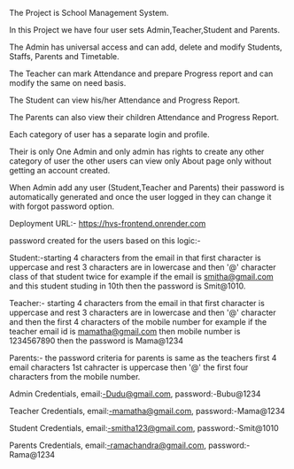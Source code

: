 The Project is School Management System.

In this Project we have four user sets Admin,Teacher,Student and Parents.

The Admin has universal access and can add, delete and modify Students, Staffs, Parents and Timetable.

The Teacher can mark Attendance and prepare Progress report and can modify the same on need basis.

The Student can view his/her Attendance and Progress Report.

The Parents can also view their children Attendance and Progress Report.

Each category of user has a separate login and profile.

Their is only One Admin and only admin has rights to create any other category of user the other users can view only About page only without getting an account created.

When Admin add any user (Student,Teacher and Parents) their password is automatically generated and once the user logged in they can change it with forgot password option.

Deployment URL:- https://hvs-frontend.onrender.com

password created for the users based on this logic:-

Student:-starting 4 characters from the email in that first character is uppercase and rest 3 characters are in lowercase and then '@' character class of that student twice for example if the email is smitha@gmail.com and this student studing in 10th then the password is Smit@1010.

Teacher:- starting 4 characters from the email in that first character is uppercase and rest 3 characters are in lowercase and then '@' character and then the first 4 characters of the mobile number for example if the teacher email id is mamatha@gmail.com then mobile number is 1234567890 then the password is Mama@1234

Parents:- the password criteria for parents is same as the teachers first 4 email characters 1st cahracter is uppercase then '@' the first four characters from the mobile number.

Admin Credentials, email:-Dudu@gmail.com, password:-Bubu@1234

Teacher Credentials, email:-mamatha@gmail.com, password:-Mama@1234

Student Credentials, email:-smitha123@gmail.com, password:-Smit@1010

Parents Credentials, email:-ramachandra@gmail.com, password:-Rama@1234
